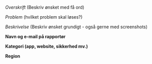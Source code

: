 *Overskrift* (Beskriv ønsket med få ord)


*Problem* (hvilket problem skal løses?)


*Beskrivelse* (Beskriv ønsket grundigt - også gerne med screenshots)






**Navn og e-mail på rapportør**

**Kategori (app, website, sikkerhed mv.)**

**Region**
